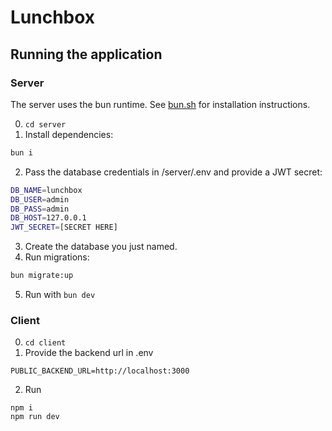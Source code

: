 # Lunchbox

## Running the application
### Server
The server uses the bun runtime. See [bun.sh](bun.sh) for installation instructions.

0. `cd server`
1. Install dependencies:
```bash
bun i
```
2. Pass the database credentials in /server/.env and provide a JWT secret:
```bash
DB_NAME=lunchbox
DB_USER=admin
DB_PASS=admin
DB_HOST=127.0.0.1
JWT_SECRET=[SECRET HERE]
```
3. Create the database you just named.
4. Run migrations:
```bash
bun migrate:up
```
5. Run with `bun dev`

### Client

0. `cd client`
1. Provide the backend url in .env
```
PUBLIC_BACKEND_URL=http://localhost:3000
```
2. Run
```
npm i
npm run dev
```
